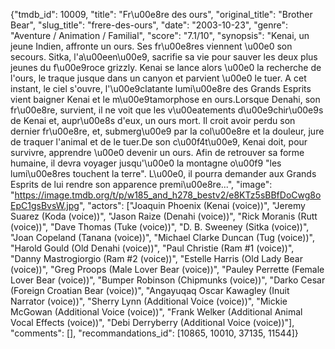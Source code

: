 {"tmdb_id": 10009, "title": "Fr\u00e8re des ours", "original_title": "Brother Bear", "slug_title": "frere-des-ours", "date": "2003-10-23", "genre": "Aventure / Animation / Familial", "score": "7.1/10", "synopsis": "Kenai, un jeune Indien, affronte un ours. Ses fr\u00e8res viennent \u00e0 son secours. Sitka, l'a\u00een\u00e9, sacrifie sa vie pour sauver les deux plus jeunes du f\u00e9roce grizzly. Kenai se lance alors \u00e0 la recherche de l'ours, le traque jusque dans un canyon et parvient \u00e0 le tuer. A cet instant, le ciel s'ouvre, l'\u00e9clatante lumi\u00e8re des Grands Esprits vient baigner Kenai et le m\u00e9tamorphose en ours.Lorsque Denahi, son fr\u00e8re, survient, il ne voit que les v\u00eatements d\u00e9chir\u00e9s de Kenai et, aupr\u00e8s d'eux, un ours mort. Il croit avoir perdu son dernier fr\u00e8re, et, submerg\u00e9 par la col\u00e8re et la douleur, jure de traquer l'animal et de le tuer.De son c\u00f4t\u00e9, Kenai doit, pour survivre, apprendre \u00e0 devenir un ours. Afin de retrouver sa forme humaine, il devra voyager jusqu'\u00e0 la montagne o\u00f9 \"les lumi\u00e8res touchent la terre\". L\u00e0, il pourra demander aux Grands Esprits de lui rendre son apparence premi\u00e8re...", "image": "https://image.tmdb.org/t/p/w185_and_h278_bestv2/e8KTz5sBBfDoCwg8oEpC1gsBvsW.jpg", "actors": ["Joaquin Phoenix (Kenai (voice))", "Jeremy Suarez (Koda (voice))", "Jason Raize (Denahi (voice))", "Rick Moranis (Rutt (voice))", "Dave Thomas (Tuke (voice))", "D. B. Sweeney (Sitka (voice))", "Joan Copeland (Tanana (voice))", "Michael Clarke Duncan (Tug (voice))", "Harold Gould (Old Denahi (voice))", "Paul Christie (Ram #1 (voice))", "Danny Mastrogiorgio (Ram #2 (voice))", "Estelle Harris (Old Lady Bear (voice))", "Greg Proops (Male Lover Bear (voice))", "Pauley Perrette (Female Lover Bear (voice))", "Bumper Robinson (Chipmunks (voice))", "Darko Cesar (Foreign Croatian Bear (voice))", "Angayuqaq Oscar Kawagley (Inuit Narrator (voice))", "Sherry Lynn (Additional Voice (voice))", "Mickie McGowan (Additional Voice (voice))", "Frank Welker (Additional Animal Vocal Effects (voice))", "Debi Derryberry (Additional Voice (voice))"], "comments": [], "recommandations_id": [10865, 10010, 37135, 11544]}